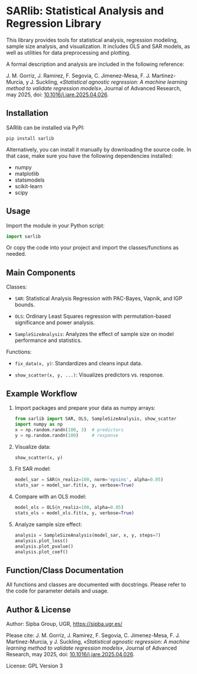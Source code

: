 SARlib: Statistical Analysis and Regression Library
================================================================================

This library provides tools for statistical analysis, regression modeling, 
sample size analysis, and visualization. It includes OLS and SAR models, as 
well as utilities for data preprocessing and plotting.

A formal description and analysis are included in the following reference:

J. M. Gorriz, J. Ramirez, F. Segovia, C. Jimenez-Mesa, F. J. Martinez-Murcia, y J. Suckling, 
_«Statistical agnostic regression: A machine learning method to validate regression models»_, 
Journal of Advanced Research, may 2025, 
doi: [10.1016/j.jare.2025.04.026](https://doi.org/10.1016/j.jare.2025.04.026).



Installation
--------------------------------------------------------------------------------

SARlib can be installed via PyPI:

    pip install sarlib

Alternatively, you can install it manually by downloading the source code. In that
case, make sure you have the following dependencies installed:

- numpy
- matplotlib
- statsmodels
- scikit-learn
- scipy


Usage
--------------------------------------------------------------------------------

Import the module in your Python script:

   ```python
   import sarlib
   ```

Or copy the code into your project and import the classes/functions as needed.


Main Components
--------------------------------------------------------------------------------

Classes:

- `SAR`:                     Statistical Analysis Regression with PAC-Bayes, 
                             Vapnik, and IGP bounds.

- `OLS`:                     Ordinary Least Squares regression with
                             permutation-based significance and power analysis.

- `SampleSizeAnalysis`:      Analyzes the effect of sample size on model 
                             performance and statistics.

Functions:

- `fix_data(x, y)`:          Standardizes and cleans input data.

- `show_scatter(x, y, ...)`: Visualizes predictors vs. response.


Example Workflow
--------------------------------------------------------------------------------

1. Import packages and prepare your data as numpy arrays:

    ```python
    from sarlib import SAR, OLS, SampleSizeAnalysis, show_scatter
    import numpy as np
    x = np.random.randn(100, 3)  # predictors
    y = np.random.randn(100)     # response
    ```

2. Visualize data:

    ```python
    show_scatter(x, y)
    ```

3. Fit SAR model:

    ```python
    model_sar = SAR(n_realiz=100, norm='epsins', alpha=0.05)
    stats_sar = model_sar.fit(x, y, verbose=True)
    ```

4. Compare with an OLS model:

    ```python
    model_ols = OLS(n_realiz=100, alpha=0.05)
    stats_ols = model_ols.fit(x, y, verbose=True)
    ```

5. Analyze sample size effect:

    ```python
    analysis = SampleSizeAnalysis(model_sar, x, y, steps=7)
    analysis.plot_loss()
    analysis.plot_pvalue()
    analysis.plot_coef()
    ```


Function/Class Documentation
--------------------------------------------------------------------------------

All functions and classes are documented with docstrings. Please refer to the 
code for parameter details and usage.


Author & License
--------------------------------------------------------------------------------

Author: Sipba Group, UGR, https://sipba.ugr.es/

Please cite:
J. M. Gorriz, J. Ramirez, F. Segovia, C. Jimenez-Mesa, F. J. Martinez-Murcia, y J. Suckling, 
_«Statistical agnostic regression: A machine learning method to validate regression models»_, 
Journal of Advanced Research, may 2025, 
doi: [10.1016/j.jare.2025.04.026](https://doi.org/10.1016/j.jare.2025.04.026).


License: GPL Version 3
